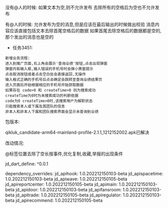 没有@人的时候:
如果文本为空,则不允许发布
去除所有的空格后为空也不允许发布

有@人的时候:
允许发布为空的消息,但是应该在最后输出的时候做出校验
消息内容应该直接包括文本去除首尾空格后的数据
如果首尾去除空格后的数据都是空的,那个发出的消息也是空的




- 任务3451:
```
新增业务流程:
进入到推广页面,右上角会展示'查询业绩'按钮,点击出现弹窗
弹窗内有输入框,输入错误的手机号时会弹小黑窗提示
点击取消按钮或者点击空白处会直接返回,无操作
输入格式正确的手机号后点击确定会跳转至查询业绩结果页
进入页面后开始根据相应的手机号开始获取数据
如果存在 code>0 和 createTime>0 则为搜索成功
createTime为0时为未搜索成功的判断依据
code为0 createTime>0时,该搜索用户为解职状态
只能搜索本人或下属及其团队的信息
非本人和非本人下属和团队搜索界面会显示未查询到业绩
```

包版本:

qikluk_candidate-arm64-mainland-profile-2.1.1_1212152002.apk已解决

改动情况:

@标签位置去除了空长按事件,优化复制,收藏,举报的出现条件


  jd_dart_define: ^0.0.1

dependency_overrides:
  jd_apihook: 1.0.202212150103-beta
  jd_apispacetime: 1.0.202212150103-beta
  jd_apiwave: 1.0.202212150105-beta
  jd_apireportcenter: 1.0.202212150105-beta
  jd_apimain: 1.0.202212150103-beta
  jd_apidoor: 1.0.202212150103-beta
  jd_apifansroom: 1.0.202212150103-beta
  jd_apitrade: 1.0.202212150105-beta
  jd_apiregulator: 1.0.202212150103-beta
  jd_apirecommend: 1.0.202212150105-beta